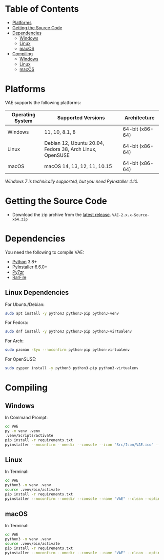 # Table of Contents

- [Platforms](#platforms)
- [Getting the Source Code](#getting-the-source-code)
- [Dependencies](#dependencies)
  - [Windows](#dependencies)
  - [Linux](#linux-dependencies)
  - [macOS](#dependencies)
- [Compiling](#compiling)
  - [Windows](#windows-details)
  - [Linux](#linux-details)
  - [macOS](#macos-details)

# Platforms

VAE supports the following platforms:

| Operating System | Supported Versions                                       | Architecture    |
|------------------|----------------------------------------------------------|-----------------|
| Windows          | 11, 10, 8.1, 8                                           | 64-bit (x86-64) |
| Linux            | Debian 12, Ubuntu 20.04, Fedora 38, Arch Linux, OpenSUSE | 64-bit (x86-64) |
| macOS            | macOS 14, 13, 12, 11, 10.15                              | 64-bit (x86-64) |

_Windows 7 is technically supported, but you need PyInstaller 4.10._

# Getting the Source Code

- Download the zip archive from the [latest release](https://github.com/VermeilChan/VAE/releases/latest). `VAE-2.x.x-Source-x64.zip`

# Dependencies

You need the following to compile VAE:

- [Python](https://www.python.org/) 3.8+
- [PyInstaller](https://www.pyinstaller.org/) 6.6.0+
- [Py7zr](https://pypi.org/project/py7zr/)
- [RarFile](https://pypi.org/project/rarfile/)

## Linux Dependencies

For Ubuntu/Debian:
```sh
sudo apt install -y python3 python3-pip python3-venv
```
For Fedora:
```sh
sudo dnf install -y python3 python3-pip python3-virtualenv
```
For Arch:
```sh
sudo pacman -Syu --noconfirm python-pip python-virtualenv
```
For OpenSUSE:
```sh
sudo zypper install -y python3 python3-pip python3-virtualenv
```

# Compiling

## Windows

In Command Prompt:
```sh
cd VAE
py -m venv .venv
.venv/Scripts/activate
pip install -r requirements.txt
pyinstaller --noconfirm --onedir --console --icon "Src/Icon/VAE.ico" --name "VAE" --clean --optimize "2" --version-file "version.txt" --add-data "Src/extract_addons.py;." --add-data "Src/extract_archives.py;." --add-data "Src/Bin;Bin/"  "Src/cli.py"
```

## Linux

In Terminal:
```sh
cd VAE
python3 -m venv .venv
source .venv/bin/activate
pip install -r requirements.txt
pyinstaller --noconfirm --onedir --console --name "VAE" --clean --optimize "2" --strip --add-data "Src/extract_addons.py:." --add-data "Src/extract_archives.py:." --add-data "Src/Bin:Bin/"  "Src/cli.py"
```

## macOS

In Terminal:
```sh
cd VAE
python3 -m venv .venv
source .venv/bin/activate
pip install -r requirements.txt
pyinstaller --noconfirm --onedir --console --name "VAE" --clean --optimize "2" --strip --add-data "Src/extract_addons.py:." --add-data "Src/extract_archives.py:." --add-data "Src/Bin:Bin/"  "Src/cli.py"
```